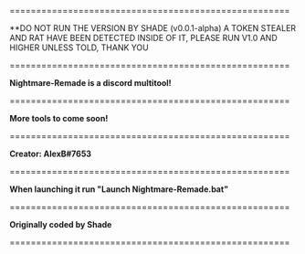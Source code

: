 =====================================================

**DO NOT RUN THE VERSION BY SHADE (v0.0.1-alpha) A 
TOKEN STEALER AND RAT HAVE BEEN DETECTED INSIDE OF IT,
PLEASE RUN V1.0 AND HIGHER UNLESS TOLD, THANK YOU

=====================================================

**Nightmare-Remade is a discord multitool!**

=====================================================

**More tools to come soon!**

=====================================================

**Creator: AlexB#7653**

=====================================================

**When launching it run "Launch Nightmare-Remade.bat"**

=====================================================

**Originally coded by Shade**

=====================================================
